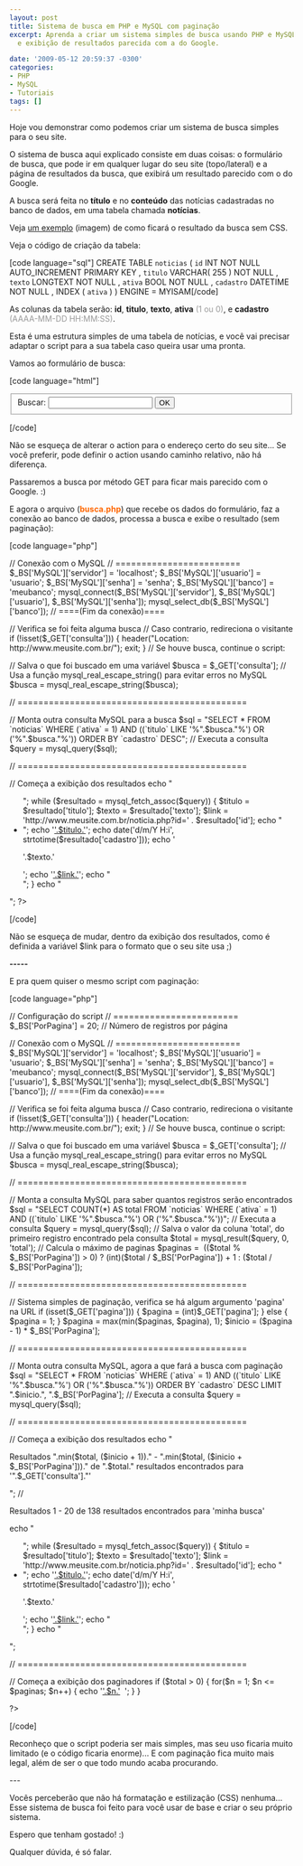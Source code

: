 ```yaml
---
layout: post
title: Sistema de busca em PHP e MySQL com paginação
excerpt: Aprenda a criar um sistema simples de busca usando PHP e MySQL com paginação
  e exibição de resultados parecida com a do Google.

date: '2009-05-12 20:59:37 -0300'
categories:
- PHP
- MySQL
- Tutoriais
tags: []
---
```

<p>Hoje vou demonstrar como podemos criar um sistema de busca simples para o seu site.</p>
<p>O sistema de busca aqui explicado consiste em duas coisas: o formulário de busca, que pode ir em qualquer lugar do seu site (topo/lateral) e a página de resultados da busca, que exibirá um resultado parecido com o do Google.</p>
<p>A busca será feita no <strong>título</strong> e no <strong>conteúdo</strong> das notícias cadastradas no banco de dados, em uma tabela chamada <strong>notícias</strong>.</p>
<p>Veja <a href="/arquivos/2009/05/busca.jpg" target="_blank">um exemplo</a> (imagem) de como ficará o resultado da busca sem CSS.</p>
<p>Veja o código de criação da tabela:</p>

[code language="sql"]
CREATE TABLE `noticias` (
`id` INT NOT NULL AUTO_INCREMENT PRIMARY KEY ,
`titulo` VARCHAR( 255 ) NOT NULL ,
`texto` LONGTEXT NOT NULL ,
`ativa` BOOL NOT NULL ,
`cadastro` DATETIME NOT NULL ,
INDEX ( `ativa` )
) ENGINE = MYISAM[/code]

<p>As colunas da tabela serão: <strong>id</strong>, <strong>titulo</strong>, <strong>texto</strong>, <strong>ativa</strong><span style="color: #999999;"> (1 ou 0)</span>, e <strong>cadastro</strong> <span style="color: #999999;">(AAAA-MM-DD HH:MM:SS)</span>.</p>
<p>Esta é uma estrutura simples de uma tabela de notícias, e você vai precisar adaptar o script para a sua tabela caso queira usar uma pronta.</p>
<p>Vamos ao formulário de busca:</p>

[code language="html"]
<form method="GET" action="http://www.meusite.com.br/busca.php">
<fieldset>
<label for="consulta">Buscar:</label>
<input type="text" id="consulta" name="consulta" maxlength="255" />
<input type="submit" value="OK" />
</fieldset>
</form>
[/code]

<p>Não se esqueça de alterar o action para o endereço certo do seu site... Se você preferir, pode definir o action usando caminho relativo, não há diferença.</p>
<p>Passaremos a busca por método GET para ficar mais parecido com o Google. :)</p>
<p>E agora o arquivo (<span style="color: #ff6600;"><strong>busca.php</strong></span>) que recebe os dados do formulário, faz a conexão ao banco de dados, processa a busca e exibe o resultado (sem paginação):</p>

[code language="php"]
<?php</p>
<p>// Conexão com o MySQL
// ========================
$_BS['MySQL']['servidor'] = 'localhost';
$_BS['MySQL']['usuario'] = 'usuario';
$_BS['MySQL']['senha'] = 'senha';
$_BS['MySQL']['banco'] = 'meubanco';
mysql_connect($_BS['MySQL']['servidor'], $_BS['MySQL']['usuario'], $_BS['MySQL']['senha']);
mysql_select_db($_BS['MySQL']['banco']);
// ====(Fim da conexão)====</p>
<p>// Verifica se foi feita alguma busca
// Caso contrario, redireciona o visitante
if (!isset($_GET['consulta'])) {
header("Location: http://www.meusite.com.br/");
exit;
}
// Se houve busca, continue o script:</p>
<p>// Salva o que foi buscado em uma variável
$busca = $_GET['consulta'];
// Usa a função mysql_real_escape_string() para evitar erros no MySQL
$busca = mysql_real_escape_string($busca);</p>
<p>// ============================================</p>
<p>// Monta outra consulta MySQL para a busca
$sql = "SELECT * FROM `noticias` WHERE (`ativa` = 1) AND ((`titulo` LIKE '%".$busca."%') OR ('%".$busca."%')) ORDER BY `cadastro` DESC";
// Executa a consulta
$query = mysql_query($sql);</p>
<p>// ============================================</p>
<p>// Começa a exibição dos resultados
echo "<ul>";
while ($resultado = mysql_fetch_assoc($query)) {
$titulo = $resultado['titulo'];
$texto = $resultado['texto'];
$link = 'http://www.meusite.com.br/noticia.php?id=' . $resultado['id'];
echo "<li>";
echo '<a href="'.$link.'" title="'.$titulo.'">'.$titulo.'</a>';
echo date('d/m/Y H:i', strtotime($resultado['cadastro']));
echo '<p>'.$texto.'</p>';
echo '<a href="'.$link.'" title="'.$titulo.'">'.$link.'</a>';
echo "</li>";
}
echo "</ul>";
?>
[/code]

<p>Não se esqueça de mudar, dentro da exibição dos resultados, como é definida a variável $link para o formato que o seu site usa ;)</p>
<p><strong>-----</strong></p>
<p>E pra quem quiser o mesmo script com paginação:</p>

[code language="php"]
<?php</p>
<p>// Configuração do script
// ========================
$_BS['PorPagina'] = 20; // Número de registros por página</p>
<p>// Conexão com o MySQL
// ========================
$_BS['MySQL']['servidor'] = 'localhost';
$_BS['MySQL']['usuario'] = 'usuario';
$_BS['MySQL']['senha'] = 'senha';
$_BS['MySQL']['banco'] = 'meubanco';
mysql_connect($_BS['MySQL']['servidor'], $_BS['MySQL']['usuario'], $_BS['MySQL']['senha']);
mysql_select_db($_BS['MySQL']['banco']);
// ====(Fim da conexão)====</p>
<p>// Verifica se foi feita alguma busca
// Caso contrario, redireciona o visitante
if (!isset($_GET['consulta'])) {
header("Location: http://www.meusite.com.br/");
exit;
}
// Se houve busca, continue o script:</p>
<p>// Salva o que foi buscado em uma variável
$busca = $_GET['consulta'];
// Usa a função mysql_real_escape_string() para evitar erros no MySQL
$busca = mysql_real_escape_string($busca);</p>
<p>// ============================================</p>
<p>// Monta a consulta MySQL para saber quantos registros serão encontrados
$sql = "SELECT COUNT(*) AS total FROM `noticias` WHERE (`ativa` = 1) AND ((`titulo` LIKE '%".$busca."%') OR ('%".$busca."%'))";
// Executa a consulta
$query = mysql_query($sql);
// Salva o valor da coluna 'total', do primeiro registro encontrado pela consulta
$total = mysql_result($query, 0, 'total');
// Calcula o máximo de paginas
$paginas =  (($total % $_BS['PorPagina']) > 0) ? (int)($total / $_BS['PorPagina']) + 1 : ($total / $_BS['PorPagina']);</p>
<p>// ============================================</p>
<p>// Sistema simples de paginação, verifica se há algum argumento 'pagina' na URL
if (isset($_GET['pagina'])) {
$pagina = (int)$_GET['pagina'];
} else {
$pagina = 1;
}
$pagina = max(min($paginas, $pagina), 1);
$inicio = ($pagina - 1) * $_BS['PorPagina'];</p>
<p>// ============================================</p>
<p>// Monta outra consulta MySQL, agora a que fará a busca com paginação
$sql = "SELECT * FROM `noticias` WHERE (`ativa` = 1) AND ((`titulo` LIKE '%".$busca."%') OR ('%".$busca."%')) ORDER BY `cadastro` DESC LIMIT ".$inicio.", ".$_BS['PorPagina'];
// Executa a consulta
$query = mysql_query($sql);</p>
<p>// ============================================</p>
<p>// Começa a exibição dos resultados
echo "<p>Resultados ".min($total, ($inicio + 1))." - ".min($total, ($inicio + $_BS['PorPagina']))." de ".$total." resultados encontrados para '".$_GET['consulta']."'</p>";
// <p>Resultados 1 - 20 de 138 resultados encontrados para 'minha busca'</p></p>
<p>echo "<ul>";
while ($resultado = mysql_fetch_assoc($query)) {
$titulo = $resultado['titulo'];
$texto = $resultado['texto'];
$link = 'http://www.meusite.com.br/noticia.php?id=' . $resultado['id'];
echo "<li>";
echo '<a href="'.$link.'" title="'.$titulo.'">'.$titulo.'</a>';
echo date('d/m/Y H:i', strtotime($resultado['cadastro']));
echo '<p>'.$texto.'</p>';
echo '<a href="'.$link.'" title="'.$titulo.'">'.$link.'</a>';
echo "</li>";
}
echo "</ul>";</p>
<p>// ============================================</p>
<p>// Começa a exibição dos paginadores
if ($total > 0) {
for($n = 1; $n <= $paginas; $n++) {
echo '<a href="?consulta='.$_GET['consulta'].'&pagina='.$n.'">'.$n.'</a>&nbsp;&nbsp;';
}
}</p>
<p>?>
[/code]

<p>Reconheço que o script poderia ser mais simples, mas seu uso ficaria muito limitado (e o código ficaria enorme)... E com paginação fica muito mais legal, além de ser o que todo mundo acaba procurando.</p>
<p>---</p>
<p>Vocês perceberão que não há formatação e estilização (CSS) nenhuma... Esse sistema de busca foi feito para você usar de base e criar o seu próprio sistema.</p>
<p>Espero que tenham gostado! :)</p>
<p>Qualquer dúvida, é só falar.</p>
